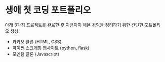 # 생애 첫 코딩 포트폴리오

아래 3가지 프로젝트를 완료한 후 지금까지 해본 경험을 정리하기 위한 간단한 포트폴리오 생성
- 카카오 클론 (HTML, CSS)
- 파이썬 스크래핑 웹사이트 (python, flask)
- 모멘텀 클론 (Javascript)

